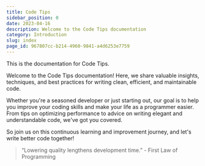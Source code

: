 ```yaml
---
title: Code Tips
sidebar_position: 0
date: 2023-04-16
description: Welcome to the Code Tips documentation
category: Introduction
slug: index
page_id: 967807cc-b214-4960-9841-a4d6253e7759
---
```


This is the documentation for Code Tips.

Welcome to the Code Tips documentation! Here, we share valuable insights, techniques, and best practices for writing clean, efficient, and maintainable code.

Whether you're a seasoned developer or just starting out, our goal is to help you improve your coding skills and make your life as a programmer easier. From tips on optimizing performance to advice on writing elegant and understandable code, we've got you covered.

So join us on this continuous learning and improvement journey, and let's write better code together!

> “Lowering quality lengthens development time.” - First Law of Programming
